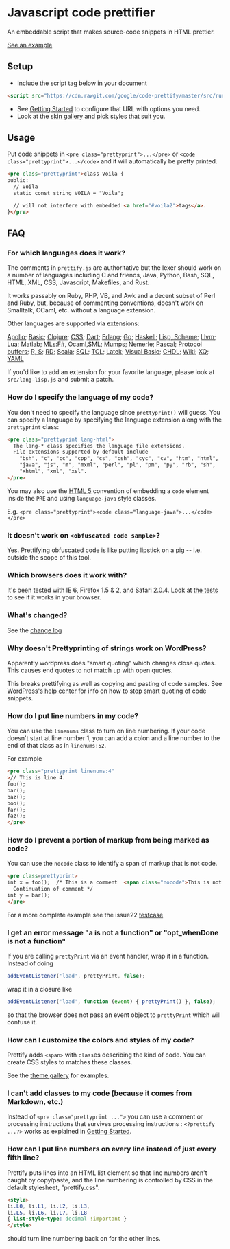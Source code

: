 # Javascript code prettifier

An embeddable script that makes source-code snippets in HTML prettier.

[See an example](https://rawgit.com/google/code-prettify/master/examples/quine.html)

## Setup

 * Include the script tag below in your document
```HTML
<script src="https://cdn.rawgit.com/google/code-prettify/master/src/run_prettify.js"></script>
```
 * See [Getting Started](docs/getting_started.md) to configure that URL with options you need.
 * Look at the [skin gallery](https://cdn.rawgit.com/google/code-prettify/master/styles/index.html) and pick styles that suit you.

## Usage

Put code snippets in `<pre class="prettyprint">...</pre>` or
`<code class="prettyprint">...</code>` and it will automatically be
pretty printed.

```HTML
<pre class="prettyprint">class Voila {
public:
  // Voila
  static const string VOILA = "Voila";

  // will not interfere with embedded <a href="#voila2">tags</a>.
}</pre>
```

## FAQ

### For which languages does it work?

The comments in `prettify.js` are authoritative but the lexer should
work on a number of languages including C and friends, Java, Python,
Bash, SQL, HTML, XML, CSS, Javascript, Makefiles, and Rust.

It works passably on Ruby, PHP, VB, and Awk and a decent subset of
Perl and Ruby, but, because of commenting conventions, doesn't work on
Smalltalk, OCaml, etc. without a language extension.

Other languages are supported via extensions:

[Apollo](https://github.com/google/code-prettify/tree/master/src/lang-apollo.js);
[Basic](https://github.com/google/code-prettify/tree/master/src/lang-basic.js);
[Clojure](https://github.com/google/code-prettify/tree/master/src/lang-clj.js);
[CSS](https://github.com/google/code-prettify/tree/master/src/lang-css.js);
[Dart](https://github.com/google/code-prettify/tree/master/src/lang-dart.js);
[Erlang](https://github.com/google/code-prettify/tree/master/src/lang-erlang.js);
[Go](https://github.com/google/code-prettify/tree/master/src/lang-go.js);
[Haskell](https://github.com/google/code-prettify/tree/master/src/lang-hs.js);
[Lisp, Scheme](https://github.com/google/code-prettify/tree/master/src/lang-lisp.js);
[Llvm](https://github.com/google/code-prettify/tree/master/src/lang-llvm.js);
[Lua](https://github.com/google/code-prettify/tree/master/src/lang-lua.js);
[Matlab](https://github.com/google/code-prettify/tree/master/src/lang-matlab.js);
[MLs:F#, Ocaml,SML](https://github.com/google/code-prettify/tree/master/src/lang-ml.js);
[Mumps](https://github.com/google/code-prettify/tree/master/src/lang-mumps.js);
[Nemerle](https://github.com/google/code-prettify/tree/master/src/lang-n.js);
[Pascal](https://github.com/google/code-prettify/tree/master/src/lang-pascal.js);
[Protocol buffers](https://github.com/google/code-prettify/tree/master/src/lang-proto.js);
[R, S](https://github.com/google/code-prettify/tree/master/src/lang-r.js);
[RD](https://github.com/google/code-prettify/tree/master/src/lang-rd.js);
[Scala](https://github.com/google/code-prettify/tree/master/src/lang-scala.js);
[SQL](https://github.com/google/code-prettify/tree/master/src/lang-sql.js);
[TCL](https://github.com/google/code-prettify/tree/master/src/lang-tcl.js);
[Latek](https://github.com/google/code-prettify/tree/master/src/lang-tex.js);
[Visual Basic](https://github.com/google/code-prettify/tree/master/src/lang-vb.js);
[CHDL](https://github.com/google/code-prettify/tree/master/src/lang-vhdl.js);
[Wiki](https://github.com/google/code-prettify/tree/master/src/lang-wiki.js);
[XQ](https://github.com/google/code-prettify/tree/master/src/lang-xq.js);
[YAML](https://github.com/google/code-prettify/tree/master/src/lang-yaml.js)

If you'd like to add an extension for your favorite language, please
look at `src/lang-lisp.js` and submit a patch.

### How do I specify the language of my code?

You don't need to specify the language since `prettyprint()`
will guess.  You can specify a language by specifying the language extension
along with the `prettyprint` class:

```HTML
<pre class="prettyprint lang-html">
  The lang-* class specifies the language file extensions.
  File extensions supported by default include
    "bsh", "c", "cc", "cpp", "cs", "csh", "cyc", "cv", "htm", "html",
    "java", "js", "m", "mxml", "perl", "pl", "pm", "py", "rb", "sh",
    "xhtml", "xml", "xsl".
</pre>
```

You may also use the
[HTML 5](http://dev.w3.org/html5/spec-author-view/the-code-element.html#the-code-element)
convention of embedding a `code` element inside the `PRE` and using `language-java` style classes.

E.g. `<pre class="prettyprint"><code class="language-java">...</code></pre>`

### It doesn't work on `<obfuscated code sample>`?

Yes.  Prettifying obfuscated code is like putting lipstick on a pig --
i.e. outside the scope of this tool.

### Which browsers does it work with?

It's been tested with IE 6, Firefox 1.5 & 2, and Safari 2.0.4.
Look at [the tests](https://rawgit.com/google/code-prettify/master/tests/prettify_test.html)
to see if it works in your browser.

### What's changed?

See the [change log](https://rawgit.com/google/code-prettify/master/CHANGES.html)

### Why doesn't Prettyprinting of strings work on WordPress?

Apparently wordpress does "smart quoting" which changes close quotes.
This causes end quotes to not match up with open quotes.

This breaks prettifying as well as copying and pasting of code samples.
See [WordPress's help center](http://wordpress.org/support/topic/125038)
for info on how to stop smart quoting of code snippets.

### How do I put line numbers in my code?

You can use the `linenums` class to turn on line
numbering.  If your code doesn't start at line number 1, you can
add a colon and a line number to the end of that class as in
`linenums:52`.

For example

```HTML
<pre class="prettyprint linenums:4"
>// This is line 4.
foo();
bar();
baz();
boo();
far();
faz();
</pre>
```

### How do I prevent a portion of markup from being marked as code?

You can use the `nocode` class to identify a span of markup
that is not code.

```HTML
<pre class=prettyprint>
int x = foo();  /* This is a comment  <span class="nocode">This is not code</span>
  Continuation of comment */
int y = bar();
</pre>
```

For a more complete example see the issue22
[testcase](https://rawgit.com/google/code-prettify/master/tests/prettify_test.html#issue22)

### I get an error message "a is not a function" or "opt_whenDone is not a function"

If you are calling `prettyPrint` via an event handler, wrap it in a function.
Instead of doing

```JavaScript
addEventListener('load', prettyPrint, false);
```

wrap it in a closure like

```JavaScript
addEventListener('load', function (event) { prettyPrint() }, false);
```

so that the browser does not pass an event object to `prettyPrint`
which will confuse it.

### How can I customize the colors and styles of my code?

Prettify adds `<span>` with `class`es describing the kind of code.
You can create CSS styles to matches these classes.

See the [theme gallery](https://cdn.rawgit.com/google/code-prettify/master/styles/index.html) for examples.

### I can't add classes to my code (because it comes from Markdown, etc.)

Instead of ```<pre class="prettyprint ...">``` you can use a comment
or processing instructions that survives processing instructions :
`<?prettify ...?>` works as explained in
[Getting Started](docs/getting_started.md).

### How can I put line numbers on every line instead of just every fifth line?

Prettify puts lines into an HTML list element so that line numbers
aren't caught by copy/paste, and the line numbering is controlled by
CSS in the default stylesheet, "prettify.css".

```HTML
<style>
li.L0, li.L1, li.L2, li.L3,
li.L5, li.L6, li.L7, li.L8
{ list-style-type: decimal !important }
</style>
```

should turn line numbering back on for the other lines.
